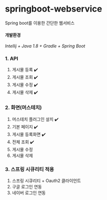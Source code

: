 # springboot-webservice
Spring boot를 이용한 간단한 웹서비스

#### 개발환경
_Intellij + Java 1.8 + Gradle + Spring Boot_

### 1. API
1) 게시물 등록 :heavy_check_mark:
2) 게시물 조회 :heavy_check_mark:
3) 게시물 수정 :heavy_check_mark:
4) 게시물 삭제 :heavy_check_mark:

### 2. 화면(머스테치)
1) 머스테치 플러그인 설치 :heavy_check_mark:
2) 기본 페이지 :heavy_check_mark:
3) 게시물 등록화면 :heavy_check_mark:
4) 전체 조회 :heavy_check_mark:
5) 게시물 수정 
6) 게시물 삭제

### 3. 스프링 시큐리티 적용
1) 스프링 시큐리티 + Oauth2 클라이언트
2) 구글 로그인 연동
3) 네이버 로그인 연동


